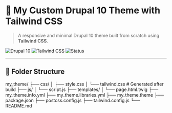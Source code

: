 # 🧩 My Custom Drupal 10 Theme with Tailwind CSS

> A responsive and minimal Drupal 10 theme built from scratch using **Tailwind CSS**.

![Drupal 10](https://img.shields.io/badge/Drupal-10.x-blue?logo=drupal&style=flat)
![Tailwind CSS](https://img.shields.io/badge/TailwindCSS-3.x-blue?logo=tailwindcss&style=flat)
![Status](https://img.shields.io/badge/Status-Active-brightgreen)

---

## 📁 Folder Structure

my_theme/
├── css/
│   ├── style.css
│   └── tailwind.css          # Generated after build
├── js/
│   └── script.js
├── templates/
│   └── page.html.twig
├── my_theme.info.yml
├── my_theme.libraries.yml
├── my_theme.theme
├── package.json
├── postcss.config.js
├── tailwind.config.js
└── README.md
